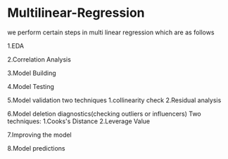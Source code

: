 # Multilinear-Regression
we perform certain steps in multi linear regression which are as follows

1.EDA

2.Correlation Analysis

3.Model Building

4.Model Testing

5.Model validation two techniques 1.collinearity check 2.Residual analysis

6.Model deletion diagnostics(checking outliers or influencers) Two techniques: 1.Cooks's Distance 2.Leverage Value

7.Improving the model

8.Model predictions
